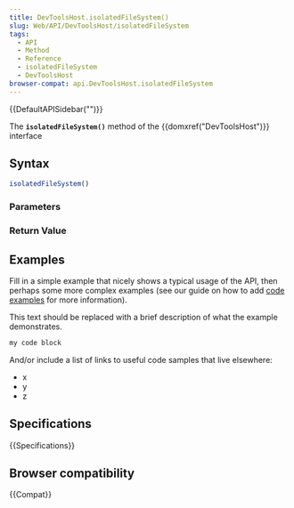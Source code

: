 ```yaml
---
title: DevToolsHost.isolatedFileSystem()
slug: Web/API/DevToolsHost/isolatedFileSystem
tags:
  - API
  - Method
  - Reference
  - isolatedFileSystem
  - DevToolsHost
browser-compat: api.DevToolsHost.isolatedFileSystem
---
```

{{DefaultAPISidebar("")}}

The **`isolatedFileSystem()`** method of the {{domxref("DevToolsHost")}} interface 

## Syntax

```js
isolatedFileSystem()
```

### Parameters



### Return Value



## Examples

Fill in a simple example that nicely shows a typical usage of the API, then perhaps some more complex examples (see our guide on how to add [code examples](/en-US/docs/MDN/Contribute/Structures/Code_examples) for more information).

This text should be replaced with a brief description of what the example demonstrates.

```js
my code block
```

And/or include a list of links to useful code samples that live elsewhere:

*   x
*   y
*   z

## Specifications

{{Specifications}}

## Browser compatibility

{{Compat}}

